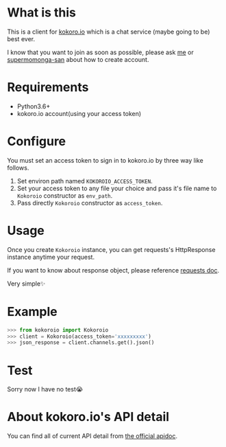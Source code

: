 # What is this
This is a client for [kokoro.io](https://kokoro.io/) which is a chat service (maybe going to be) best ever.

I know that you want to join as soon as possible, please ask [me](https://twitter.com/mtwtkman) or [supermomonga-san](https://twitter.com/supermomonga) about how to create account.

# Requirements
- Python3.6+
- kokoro.io account(using your access token)

# Configure
You must set an access token to sign in to kokoro.io by three way like follows.

1. Set environ path named `KOKOROIO_ACCESS_TOKEN`.
1. Set your access token to any file your choice and pass it's file name to `Kokoroio` constructor as `env_path`.
1. Pass directly `Kokoroio` constructor as `access_token`.

# Usage
Once you create `Kokoroio` instance, you can get requests's HttpResponse instance anytime your request.

If you want to know about response object, please reference [requests doc](http://docs.python-requests.org/en/master/).

Very simple✨

# Example
```python
>>> from kokoroio import Kokoroio
>>> client = Kokoroio(access_token='xxxxxxxxx')
>>> json_response = client.channels.get().json()
```

# Test
Sorry now I have no test😭

# About kokoro.io's API detail
You can find all of current API detail from [the official apidoc](https://kokoro.io/apidoc).

